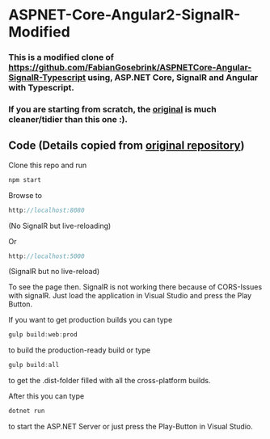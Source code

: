# ASPNET-Core-Angular2-SignalR-Modified

### This is a modified clone of https://github.com/FabianGosebrink/ASPNETCore-Angular-SignalR-Typescript using, ASP.NET Core, SignalR and Angular with Typescript.

### If you are starting from scratch, the [original](https://github.com/FabianGosebrink/ASPNETCore-Angular-SignalR-Typescript) is much cleaner/tidier than this one :).


## Code (Details copied from [original repository](https://github.com/FabianGosebrink/ASPNETCore-Angular-SignalR-Typescript))

Clone this repo and run 

```javascript 
npm start
```

Browse to
```javascript 
http://localhost:8080
```  
(No SignalR but live-reloading)

Or
```javascript 
http://localhost:5000
```
(SignalR but no live-reload)

To see the page then. SignalR is not working there because of CORS-Issues with signalR. Just load the application in Visual Studio and press the Play Button.


If you want to get production builds you can type

```javascript
gulp build:web:prod 
```

to build the production-ready build or type 

```javascript
gulp build:all
```

to get the .dist-folder filled with all the cross-platform builds.

After this you can type 

```csharp
dotnet run
```

to start the ASP.NET Server or just press the Play-Button in Visual Studio.



